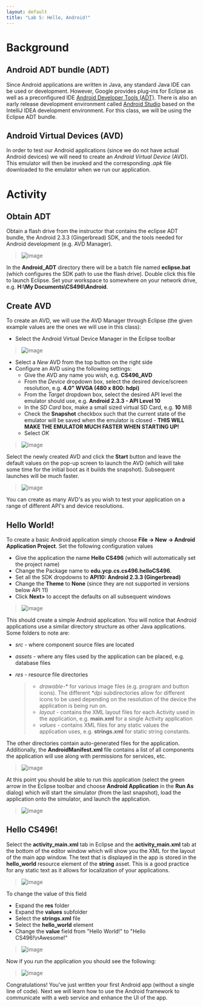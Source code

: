 ```yaml
---
layout: default
title: "Lab 5: Hello, Android!"
---
```


Background
==========

Android ADT bundle (ADT)
------------------------

Since Android applications are written in Java, any standard Java IDE can be used or development. However, Google provides plug-ins for Eclipse as well as a preconfigured IDE [Android Developer Tools (ADT)](http://developer.android.com/sdk/index.html). There is also an early release development environment called [Android Studio](http://developer.android.com/sdk/installing/studio.html) based on the IntelliJ IDEA development environment. For this class, we will be using the Eclipse ADT bundle.

Android Virtual Devices (AVD)
-----------------------------

In order to test our Android applications (since we do not have actual Android devices) we will need to create an *Android Virtual Device* (AVD). This emulator will then be invoked and the corresponding *.apk* file downloaded to the emulator when we run our application. 

Activity
========

Obtain ADT
----------

Obtain a flash drive from the instructor that contains the eclipse ADT bundle, the Android 2.3.3 (Gingerbread) SDK, and the tools needed for Android development (e.g. AVD Manager).

> ![image](images/lab05/flashdrive.png)

In the **Android_ADT** directory there will be a batch file named **eclipse.bat** (which configures the SDK path to use the flash drive). Double click this file to launch Eclipse. Set your workspace to somewhere on your network drive, e.g. **H:\My Documents\CS496\Android**. 

Create AVD
----------

To create an AVD, we will use the AVD Manager through Eclipse (the given example values are the ones we will use in this class):

-   Select the Android Virtual Device Manager in the Eclipse toolbar

> ![image](images/lab05/EclipseAVD.png)

-   Select a *New* AVD from the top button on the right side
-   Configure an AVD using the following settings:
	-   Give the AVD any name you wish, e.g. **CS496_AVD**
	-   From the *Device* dropdown box, select the desired device/screen resolution, e.g. **4.0" WVGA (480 x 800: hdpi)**
	-   From the *Target* dropdown box, select the desired API level the emulator should use, e.g. **Android 2.3.3 - API Level 10**
	-   In the *SD Card* box, make a small sized virtual SD Card, e.g. **10** MiB
	-   Check the **Snapshot** checkbox such that the current state of the emulator will be saved when the emulator is closed - **THIS WILL MAKE THE EMULATOR MUCH FASTER WHEN STARTING UP!**
	-   Select *OK*

> ![image](images/lab05/AVDcreate.png)

Select the newly created AVD and click the **Start** button and leave the default values on the pop-up screen to launch the AVD (which will take some time for the initial boot as it builds the snapshot). Subsequent launches will be much faster.

> ![image](images/lab05/emulator.png)

You can create as many AVD's as you wish to test your application on a range of different API's and device resolutions.

Hello World!
------------

To create a basic Android application simply choose **File -> New -> Android Application Project**. Set the following configuration values

-   Give the application the name **Hello CS496** (which will automatically set the project name)
-   Change the Package name to **edu.ycp.cs.cs496.helloCS496**. 
-   Set all the SDK dropdowns to **API10: Android 2.3.3 (Gingerbread)**
-   Change the **Theme** to **None** (since they are not supported in versions below API 11)
-   Click **Next>** to accept the defaults on all subsequent windows

> ![image](images/lab05/newapp.png)

This should create a simple Android application. You will notice that Android applications use a similar directory structure as other Java applications. Some folders to note are:

-   *src* - where component source files are located
-   *assets* - where any files used by the application can be placed, e.g. database files
-   *res* - resource file directories

    > -   *drawable-*\* for various image files (e.g. program and button icons). The different *\*dpi* subdirectories allow for different icons to be used depending on the resolution of the device the application is being run on.
    > -   *layout* - contains the XML layout files for each Activity used in the application, e.g. **main.xml** for a single Activity application
    > -   *values* - contains XML files for any static values the application uses, e.g. **strings.xml** for static string constants.

The other directories contain auto-generated files for the application. Additionally, the **AndroidManifest.xml** file contains a list of all components the application will use along with permissions for services, etc.

> ![image](images/lab05/eclipsebasic.png)

At this point you should be able to run this application (select the green arrow in the Eclipse toolbar and choose **Android Application** in the **Run As** dialog) which will start the simulator (from the last snapshot), load the application onto the simulator, and launch the application.

> ![image](images/lab05/helloworld.png)

Hello CS496!
------------

Select the **activity_main.xml** tab in Eclipse and the **activity_main.xml** tab at the bottom of the editor window which will show you the XML for the layout of the main app window. The text that is displayed in the app is stored in the **hello_world** resource element of the **string** asset. This is a good practice for any static text as it allows for localization of your applications.

> ![image](images/lab05/activityxml.png)

To change the value of this field

-   Expand the **res** folder
-   Expand the **values** subfolder
-   Select the **strings.xml** file
-   Select the **hello_world** element
-   Change the **value** field from "Hello World!" to "Hello CS496!\nAwesome!"

> ![image](images/lab05/strings.png)

Now if you run the application you should see the following:

> ![image](images/lab05/hello496.png)

Congratulations! You've just written your first Android app (without a single line of code). Next we will learn how to use the Android framework to communicate with a web service and enhance the UI of the app.
